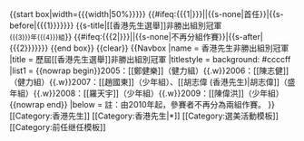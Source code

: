 {{start box|width={{{width|50%}}}}}
{{#ifeq:{{{1|}}}||{{s-none|首任}}|{{s-before|{{{1}}}}}}}
{{s-title|[[香港先生選舉]]非勝出組別冠軍<br/><small>{{{3}}}年{{{4}}}組</small>}}
{{#ifeq:{{{2|}}}||{{s-none|不再分組作賽}}|{{s-after|{{{2}}}}}}}
{{end box}}
{{clear}}
{{Navbox
|name = 香港先生非勝出組別冠軍
|title = 歷屆[[香港先生選舉]]非勝出組別冠軍
|titlestyle = background: #ccccff
|list1 = {{nowrap begin}}2005：[[鄭健樂]]（健力組）{{.w}}2006：[[陳志健]]（健力組）{{.w}}2007：[[趙國東]]（少年組）、[[胡志偉 (香港先生)|胡志偉]]（盛年組）{{.w}}2008：[[羅天宇]]（少年組）{{.w}}2009：[[陳偉洪]]（少年組）{{nowrap end}}
|below = 註：由2010年起，參賽者不再分為兩組作賽。
}}<includeonly>
[[Category:香港先生]]
</includeonly><noinclude>
[[Category:香港先生|*]]
[[Category:選美活動模板]]
[[Category:前任继任模板]]
</noinclude>